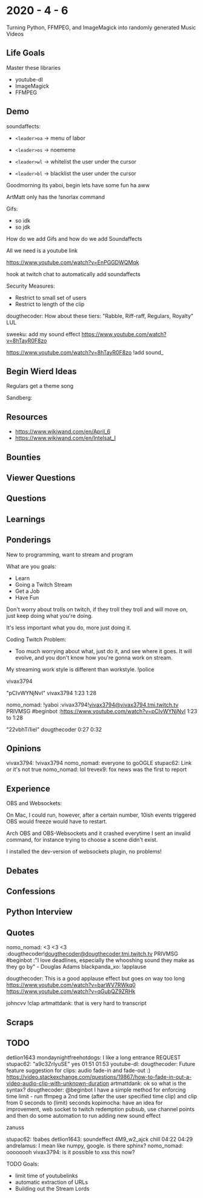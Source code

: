 # 2020 - 4 - 6

Turning Python, FFMPEG, and ImageMagick into randomly generated Music Videos


## Life Goals

Master these libraries

- youtube-dl
- ImageMagick
- FFMPEG

## Demo

soundaffects:

- `<leader>oa` -> menu of labor
- `<leader>os` -> noememe

- `<leader>wl` -> whitelist the user under the cursor
- `<leader>bl` -> blacklist the user under the cursor

Goodmorning its yaboi, begin lets have some fun ha aww

ArtMatt only has the !snorlax command

Gifs:

- so idk
- so jdk

How do we add Gifs and how do we add Soundaffects

All we need is a youtube link

https://www.youtube.com/watch?v=EnPGGDWQMqk

hook at twitch chat
to automatically add soundaffects

Security Measures:
- Restrict to small set of users
- Restrict to length of the clip

dougthecoder: How about these tiers: "Rabble, Riff-raff, Regulars, Royalty" LUL

sweeku: add my sound effect https://www.youtube.com/watch?v=8hTayR0F8zo

https://www.youtube.com/watch?v=8hTayR0F8zo
!add sound_


## Begin Wierd Ideas

Regulars get a theme song


Sandberg:

## Resources

- <https://www.wikiwand.com/en/April_6>
- <https://www.wikiwand.com/en/Intelsat_I>

## Bounties

## Viewer Questions

## Questions

## Learnings

## Ponderings

New to programming, want to stream and program

What are you goals:

- Learn
- Going a Twitch Stream
- Get a Job
- Have Fun

Don't worry about trolls on twitch, if they troll they troll and will move on,
just keep doing what you're doing.

It's less important what you do, more just doing it.

Coding Twitch Problem:

- Too much worrying about what, just do it, and see where it goes.
It will evolve, and you don't know how you're gonna work on stream.

My streaming work style is different than workstyle. 
!police

vivax3794

"pCIvWYNjNvI" vivax3794 1:23 1:28

nomo_nomad: !yaboi :vivax3794!vivax3794@vivax3794.tmi.twitch.tv PRIVMSG #beginbot :https://www.youtube.com/watch?v=pCIvWYNjNvI 1:23 to 1:28

"22vbhTi1ieI" dougthecoder 0:27 0:32

## Opinions
vivax3794: !vivax3794 
nomo_nomad: everyone to goOGLE
stupac62: Link or it's not true
nomo_nomad: lol 
trevex9: fox news was the first to report

## Experience

OBS and Websockets:

On Mac, I could run, however, after a certain number, 10ish events triggered
OBS would freeze would have to restart.

Arch OBS and OBS-Websockets and it crashed everytime I sent an invalid
command, for instance trying to choose a scene didn't exist.

I installed the dev-version of websockets plugin, no problems!

## Debates

## Confessions

## Python Interview

## Quotes

nomo_nomad: <3 <3 <3 :dougthecoder!dougthecoder@dougthecoder.tmi.twitch.tv PRIVMSG #beginbot :"I love deadlines, especially the whooshing sound they make as they go by" - Douglas Adams
blackpanda_xo: !applause 

dougthecoder: This is a good applause effect but goes on way too long https://www.youtube.com/watch?v=barWV7RWkq0
https://www.youtube.com/watch?v=qGubQZ9ZRHk 

johncvv
!clap 
artmattdank: that is very hard to transcript
## Scraps

## TODO

detlion1643
mondaynightfreehotdogs: I like a long entrance
REQUEST stupac62: "a9c3ZrIyuSE" yes 01:51 01:53
youtube-dl:
dougthecoder: Future feature suggestion for clips: audio fade-in and fade-out :) https://video.stackexchange.com/questions/19867/how-to-fade-in-out-a-video-audio-clip-with-unknown-duration
artmattdank: ok so what is the syntax?
dougthecoder: @beginbot I have a simple method for enforcing time limit - run ffmpeg a 2nd time (after the user specified time clip) and clip from 0 seconds to (limit) seconds
kopimocha: have an idea for improvement, web socket to twitch redemption pubsub, use channel points and then do some automation to run adding new sound effect


zanuss

stupac62: !babes 
detlion1643: soundeffect 4M9_w2_ajck chill 04:22 04:29
andrelamus: I mean like numpy, google. is there sphinx?
nomo_nomad: oooooooh 
vivax3794: is it possible to xss this now?

TODO Goals:

- limit time of youtubelinks
- automatic extraction of URLs
- Building out the Stream Lords
